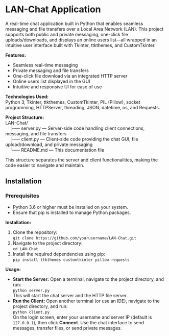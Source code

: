 # LAN-Chat Application  
A real-time chat application built in Python that enables seamless messaging and file transfers over a Local Area Network (LAN). This project supports both public and private messaging, one-click file uploads/downloads, and displays an online users list—all wrapped in an intuitive user interface built with Tkinter, ttkthemes, and CustomTkinter.

**Features:**  
- Seamless real-time messaging  
- Private messaging and file transfers  
- One-click file download via an integrated HTTP server  
- Online users list displayed in the GUI  
- Intuitive and responsive UI for ease of use

**Technologies Used:**  
Python 3, Tkinter, ttkthemes, CustomTkinter, PIL (Pillow), socket programming, HTTPServer, threading, JSON, datetime, os, and Requests.

**Project Structure:**  
LAN-Chat/  
&nbsp;&nbsp;&nbsp;&nbsp;├── server.py  — Server-side code handling client connections, messaging, and file transfers  
&nbsp;&nbsp;&nbsp;&nbsp;├── client.py  — Client-side code providing the chat GUI, file upload/download, and private messaging  
&nbsp;&nbsp;&nbsp;&nbsp;└── README.md  — This documentation file

This structure separates the server and client functionalities, making the code easier to navigate and maintain.

## Installation

### Prerequisites
- Python 3.6 or higher must be installed on your system.
- Ensure that pip is installed to manage Python packages.


**Installation:**  
1. Clone the repository:  
   `git clone https://github.com/yourusername/LAN-Chat.git`  
2. Navigate to the project directory:  
   `cd LAN-Chat`  
3. Install the required dependencies using pip:  
   `pip install ttkthemes customtkinter pillow requests`

**Usage:**  
- **Start the Server:** Open a terminal, navigate to the project directory, and run:  
  `python server.py`  
  This will start the chat server and the HTTP file server.
- **Run the Client:** Open another terminal (or use an IDE), navigate to the project directory, and run:  
  `python client.py`  
  On the login screen, enter your username and server IP (default is `127.0.0.1`), then click **Connect**. Use the chat interface to send messages, transfer files, or send private messages.


